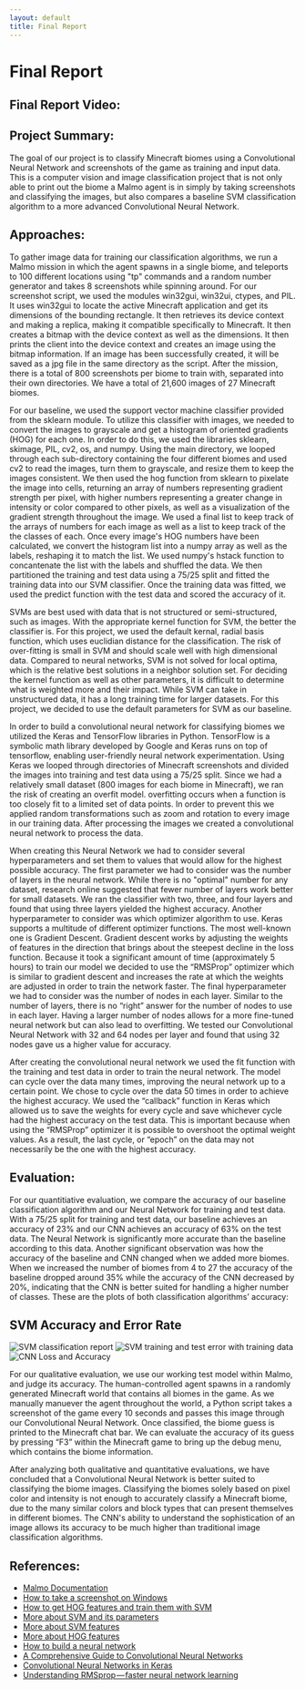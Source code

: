 ```yaml
---
layout: default
title: Final Report
---
```

Final Report
========

## Final Report Video:

## Project Summary:
The goal of our project is to classify Minecraft biomes using a Convolutional Neural Network and screenshots of the game as training and input data. This is a computer vision and image classification project that is not only able to print out the biome a Malmo agent is in simply by taking screenshots and classifying the images, but also compares a baseline SVM classification algorithm to a more advanced Convolutional Neural Network.

## Approaches:
To gather image data for training our classification algorithms, we run a Malmo mission in which the agent spawns in a single biome, and teleports to 100 different locations using "tp" commands and a random number generator and takes 8 screenshots while spinning around. For our screenshot script, we used the modules win32gui, win32ui, ctypes, and PIL. It uses win32gui to locate the active Minecraft application and get its dimensions of the bounding rectangle. It then retrieves its device context and making a replica, making it compatible specifically to Minecraft. It then creates a bitmap with the device context as well as the dimensions. It then prints the client into the device context and creates an image using the bitmap information. If an image has been successfully created, it will be saved as a jpg file in the same directory as the script. After the mission, there is a total of 800 screenshots per biome to train with, separated into their own directories. We have a total of 21,600 images of 27 Minecraft biomes.

For our baseline, we used the support vector machine classifier provided from the sklearn module. To utilize this classifier with images, we needed to convert the images to grayscale and get a histogram of oriented gradients (HOG) for each one. In order to do this, we used the libraries sklearn, skimage, PIL, cv2, os, and numpy. Using the main directory, we looped through each sub-directory containing the four different biomes and used cv2 to read the images, turn them to grayscale, and resize them to keep the images consistent. We then used the hog function from sklearn to pixelate the image into cells, returning an array of numbers representing gradient strength per pixel, with higher numbers representing a greater change in intensity or color compared to other pixels, as well as a visualization of the gradient strength throughout the image. We used a final list to keep track of the arrays of numbers for each image as well as a list to keep track of the the classes of each. Once every image's HOG numbers have been calculated, we convert the histogram list into a numpy array as well as the labels, reshaping it to match the list. We used numpy's hstack function to concantenate the list with the labels and shuffled the data. We then partitioned the training and test data using a 75/25 split and fitted the training data into our SVM classifier. Once the training data was fitted, we used the predict function with the test data and scored the accuracy of it.

SVMs are best used with data that is not structured or semi-structured, such as images. With the appropriate kernel function for SVM, the better the classifier is. For this project, we used the default kernal, radial basis function, which uses euclidian distance for the classification. The risk of over-fitting is small in SVM and should scale well with high dimensional data. Compared to neural networks, SVM is not solved for local optima, which is the relative best solutions in a neighbor solution set. For deciding the kernel function as well as other parameters, it is difficult to determine what is weighted more and their impact. While SVM can take in unstructured data, it has a long training time for larger datasets. For this project, we decided to use the default parameters for SVM as our baseline.

In order to build a convolutional neural network for classifying biomes we utilized the Keras and TensorFlow libraries in Python. TensorFlow is a symbolic math library developed by Google and Keras runs on top of tensorflow, enabling user-friendly neural network experimentation. Using Keras we looped through directories of Minecraft screenshots and divided the images into training and test data using a 75/25 split. Since we had a relatively small dataset (800 images for each biome in Minecraft), we ran the risk of creating an overfit model. overfitting occurs when a function is too closely fit to a limited set of data points. In order to prevent this we applied random transformations such as zoom and rotation to every image in our training data. After processing the images we created a convolutional neural network to process the data. 
 
When creating this Neural Network we had to consider several hyperparameters and set them to values that would allow for the highest possible accuracy. The first parameter we had to consider was the number of layers in the neural network. While there is no "optimal" number for any dataset, research online suggested that fewer number of layers work better for small datasets. We ran the classifier with two, three, and four layers and found that using three layers yielded the highest accuracy. Another hyperparameter to consider was which optimizer algorithm to use. Keras supports a multitude of different optimizer functions. The most well-known one is Gradient Descent. Gradient descent works by adjusting the weights of features in the direction that brings about the steepest decline in the loss function. Because it took a significant amount of time (approximately 5 hours) to train our model we decided to use the “RMSProp” optimizer which is similar to gradient descent and increases the rate at which the weights are adjusted in order to train the network faster. The final hyperparameter we had to consider was the number of nodes in each layer. Similar to the number of layers, there is no “right” answer for the number of nodes to use in each layer. Having a larger number of nodes allows for a more fine-tuned neural network but can also lead to overfitting. We tested our Convolutional Neural Network with 32 and 64 nodes per layer and found that using 32 nodes gave us a higher value for accuracy.
 
After creating the convolutional neural network we used the fit function with the training and test data in order to train the neural network. The model can cycle over the data many times, improving the neural network up to a certain point. We chose to cycle over the data 50 times in order to achieve the highest accuracy. We used the “callback” function in Keras which allowed us to save the weights for every cycle and save whichever cycle had the highest accuracy on the test data. This is important because when using the “RMSProp” optimizer it is possible to overshoot the optimal weight values. As a result, the last cycle, or “epoch” on the data may not necessarily be the one with the highest accuracy. 

## Evaluation:
For our quantitiative evaluation, we compare the accuracy of our baseline classification algorithm and our Neural Network for training and test data. With a 75/25 split for training and test data, our baseline achieves an accuracy of 23% and our CNN achieves an accuracy of 63% on the test data. The Neural Network is significantly more accurate than the baseline according to this data. Another significant observation was how the accuracy of the baseline and CNN changed when we added more biomes. When we increased the number of biomes from 4 to 27 the accuracy of the baseline dropped around 35% while the accuracy of the CNN decreased by 20%, indicating that the CNN is better suited for handling a higher number of classes. These are the plots of both classification algorithms’ accuracy:

SVM Accuracy and Error Rate
------
![](images/SVMclass.png "SVM classification report") 
![](images/SVMupdated.png "SVM training and test error with training data") 
![](images/finalgraph.jpg "CNN Loss and Accuracy")

For our qualitative evaluation, we use our working test model within Malmo, and judge its accuracy. The human-controlled agent spawns in a randomly generated Minecraft world that contains all biomes in the game. As we manually manuever the agent throughout the world, a Python script takes a screenshot of the game every 10 seconds and passes this image through our Convolutional Neural Network. Once classified, the biome guess is printed to the Minecraft chat bar. We can evaluate the accuracy of its guess by pressing “F3” within the Minecraft game to bring up the debug menu, which contains the biome information. 

After analyzing both qualitative and quantitative evaluations, we have concluded that a Convolutional Neural Network is better suited to classifying the biome images. Classifying the biomes solely based on pixel color and intensity is not enough to accurately classify a Minecraft biome, due to the many similar colors and block types that can present themselves in different biomes. The CNN's ability to understand the sophistication of an image allows its accuracy to be much higher than traditional image classification algorithms.

## References:
- [Malmo Documentation](http://microsoft.github.io/malmo/0.30.0/Documentation/index.html)
- [How to take a screenshot on Windows](https://stackoverflow.com/questions/19695214/python-screenshot-of-inactive-window-printwindow-win32gui)
- [How to get HOG features and train them with SVM](https://www.kaggle.com/manikg/training-svm-classifier-with-hog-features)
- [More about SVM and its parameters](https://www.hackerearth.com/blog/developers/simple-tutorial-svm-parameter-tuning-python-r/)
- [More about SVM features](https://medium.com/machine-learning-101/chapter-2-svm-support-vector-machine-theory-f0812effc72)
- [More about HOG features](https://www.learnopencv.com/histogram-of-oriented-gradients/)
- [How to build a neural network](https://towardsdatascience.com/building-a-convolutional-neural-network-cnn-in-keras-329fbbadc5f5)
- [A Comprehensive Guide to Convolutional Neural Networks](https://towardsdatascience.com/a-comprehensive-guide-to-convolutional-neural-networks-the-eli5-way-3bd2b1164a53)
- [Convolutional Neural Networks in Keras](https://towardsdatascience.com/building-a-convolutional-neural-network-cnn-in-keras-329fbbadc5f5)
- [Understanding RMSprop — faster neural network learning](https://towardsdatascience.com/understanding-rmsprop-faster-neural-network-learning-62e116fcf29a)
